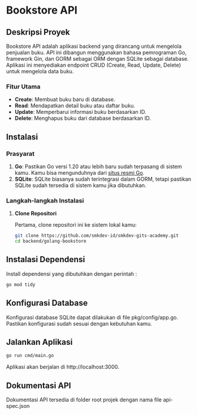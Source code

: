 # Bookstore API

## Deskripsi Proyek

Bookstore API adalah aplikasi backend yang dirancang untuk mengelola penjualan buku. API ini dibangun menggunakan bahasa pemrograman Go, framework Gin, dan GORM sebagai ORM dengan SQLite sebagai database. Aplikasi ini menyediakan endpoint CRUD (Create, Read, Update, Delete) untuk mengelola data buku.

### Fitur Utama

- **Create**: Membuat buku baru di database.
- **Read**: Mendapatkan detail buku atau daftar buku.
- **Update**: Memperbarui informasi buku berdasarkan ID.
- **Delete**: Menghapus buku dari database berdasarkan ID.

## Instalasi

### Prasyarat

1. **Go**: Pastikan Go versi 1.20 atau lebih baru sudah terpasang di sistem kamu. Kamu bisa mengunduhnya dari [situs resmi Go](https://golang.org/dl/).
2. **SQLite**: SQLite biasanya sudah terintegrasi dalam GORM, tetapi pastikan SQLite sudah tersedia di sistem kamu jika dibutuhkan.

### Langkah-langkah Instalasi

1. **Clone Repositori**

   Pertama, clone repositori ini ke sistem lokal kamu:

   ```bash
   git clone https://github.com/smkdev-id/smkdev-gits-academy.git
   cd backend/golang-bookstore

## Instalasi Dependensi
Install dependensi yang dibutuhkan dengan perintah :

```bash
go mod tidy
```

## Konfigurasi Database
Konfigurasi database SQLite dapat dilakukan di file pkg/config/app.go. Pastikan konfigurasi sudah sesuai dengan kebutuhan kamu.

## Jalankan Aplikasi
```bash 
go run cmd/main.go
```
Aplikasi akan berjalan di http://localhost:3000.

## Dokumentasi API
Dokumentasi API tersedia di folder root projek dengan nama file api-spec.json